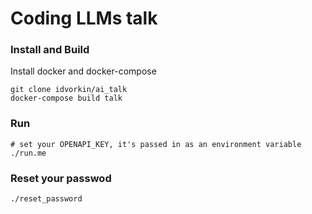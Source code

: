 # Coding LLMs talk

### Install and Build

Install docker and docker-compose

    git clone idvorkin/ai_talk
    docker-compose build talk

### Run

    # set your OPENAPI_KEY, it's passed in as an environment variable
    ./run.me

### Reset your passwod

    ./reset_password
